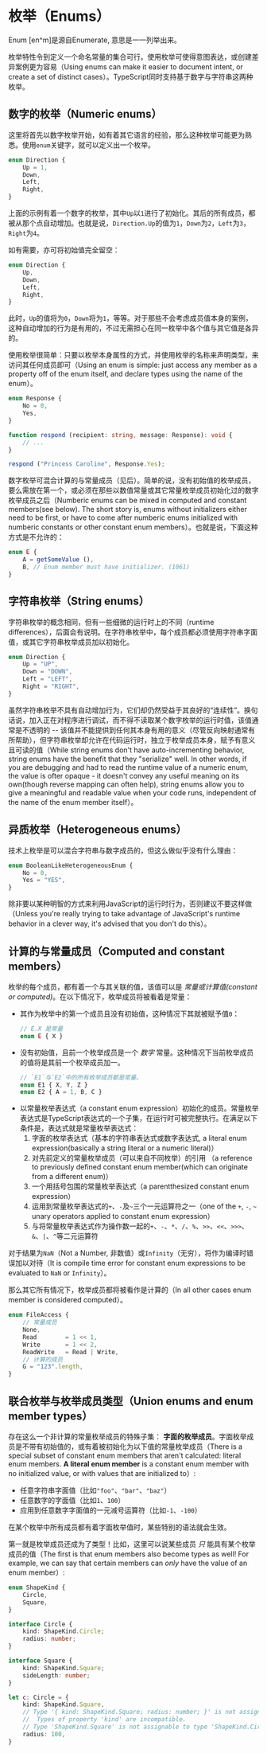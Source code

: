 # 枚举（Enums）

Enum [en^m]是源自Enumerate, 意思是一一列举出来。

枚举特性令到定义一个命名常量的集合可行。使用枚举可使得意图表达，或创建差异案例更为容易（Using enums can make it easier to document intent, or create a set of distinct cases）。TypeScript同时支持基于数字与字符串这两种枚举。

## 数字的枚举（Numeric enums）

这里将首先以数字枚举开始，如有着其它语言的经验，那么这种枚举可能更为熟悉。使用`enum`关键字，就可以定义出一个枚举。

```typescript
enum Direction {
    Up = 1,
    Down,
    Left,
    Right,
}
```

上面的示例有着一个数字的枚举，其中`Up`以`1`进行了初始化。其后的所有成员，都被从那个点自动增加。也就是说，`Direction.Up`的值为`1`，`Down`为`2`，`Left`为`3`，`Right`为`4`。

如有需要，亦可将初始值完全留空：

```typescript
enum Direction {
    Up,
    Down,
    Left,
    Right,
}
```

此时，`Up`的值将为`0`，`Down`将为`1`，等等。对于那些不会考虑成员值本身的案例，这种自动增加的行为是有用的，不过无需担心在同一枚举中各个值与其它值是各异的。

使用枚举很简单：只要以枚举本身属性的方式，并使用枚举的名称来声明类型，来访问其任何成员即可（Using an enum is simple: just access any member as a property off of the enum itself, and declare types using the name of the enum）。

```typescript
enum Response {
    No = 0,
    Yes,
}

function respond (recipient: string, message: Response): void {
    // ...
}

respond ("Princess Caroline", Response.Yes);
```

数字枚举可混合计算的与常量成员（见后）。简单的说，没有初始值的枚举成员，要么需放在第一个，或必须在那些以数值常量或其它常量枚举成员初始化过的数字枚举成员之后（Numberic enums can be mixed in computed and constant members(see below). The short story is, enums without initializers either need to be first, or have to come after numberic enums initialized with numberic constants or other constant enum members）。也就是说，下面这种方式是不允许的：

```typescript
enum E {
    A = getSomeValue (),
    B, // Enum member must have initializer. (1061)
}
```

## 字符串枚举（String enums）

字符串枚举的概念相同，但有一些细微的运行时上的不同（runtime differences），后面会有说明。在字符串枚举中，每个成员都必须使用字符串字面值，或其它字符串枚举成员加以初始化。

```typescript
enum Direction {
    Up = "UP",
    Down = "DOWN",
    Left = "LEFT",
    Right = "RIGHT",
}
```

虽然字符串枚举不具有自动增加行为，它们却仍然受益于其良好的“连续性”。换句话说，加入正在对程序进行调试，而不得不读取某个数字枚举的运行时值，该值通常是不透明的 -- 该值并不能提供到任何其本身有用的意义（尽管反向映射通常有所帮助），但字符串枚举却允许在代码运行时，独立于枚举成员本身，赋予有意义且可读的值（While string enums don't have auto-incrementing behavior, string enums have the benefit that they "serialize" well. In other words, if you are debugging and had to read the runtime value of a numeric enum, the value is ofter opaque - it doesn't convey any useful meaning on its own(though reverse mapping can often help), string enums allow you to give a meaningful and readable value when your code runs, independent of the name of the enum member itself）。

## 异质枚举（Heterogeneous enums）

技术上枚举是可以混合字符串与数字成员的，但这么做似乎没有什么理由：

```typescript
enum BooleanLikeHeterogeneousEnum {
    No = 0,
    Yes = "YES",
}
```

除非要以某种明智的方式来利用JavaScript的运行时行为，否则建议不要这样做（Unless you're really trying to take advantage of JavaScript's runtime behavior in a clever way, it's advised that you don't do this）。


## 计算的与常量成员（Computed and constant members）

枚举的每个成员，都有着一个与其关联的值，该值可以是 *常量或计算值(constant or computed)*。在以下情况下，枚举成员将被看着是常量：

- 其作为枚举中的第一个成员且没有初始值，这种情况下其就被赋予值`0`：

    ```typescript
    // E.X 是常量
    enum E { X }
    ```

- 没有初始值，且前一个枚举成员是一个 *数字* 常量。这种情况下当前枚举成员的值将是其前一个枚举成员加一。

    ```typescript
    // `E1`与`E2`中的所有枚举成员都是常量。
    enum E1 { X, Y, Z }
    enum E2 { A = 1, B, C }
    ```

+ 以常量枚举表达式（a constant enum expression）初始化的成员。常量枚举表达式是TypeScript表达式的一个子集，在运行时可被完整执行。在满足以下条件是，表达式就是常量枚举表达式：
    1. 字面的枚举表达式（基本的字符串表达式或数字表达式, a literal enum expression(basically a string literal or a numeric literal)）
    2. 对先前定义的常量枚举成员（可以来自不同枚举）的引用 （a reference to previously defined constant enum member(which can originate from a different enum)）
    3. 一个用括号包围的常量枚举表达式（a parentthesized constant enum expression）
    4. 运用到常量枚举表达式的`+`、`-`及`~`三个一元运算符之一（one of the `+`, `-`, `~` unary operators applied to constant enum expression）
    5. 与将常量枚举表达式作为操作数一起的`+`、`-`、`*`、`/`、`%`、`>>`、`<<`、`>>>`、`&`、`|`、`^`等二元运算符

对于结果为`NaN`（Not a Number, 非数值）或`Infinity`（无穷），将作为编译时错误加以对待（It is compile time error for constant enum expressions to be evaluated to `NaN` or `Infinity`）。

那么其它所有情况下，枚举成员都将被看作是计算的（In all other cases enum member is considered computed）。

```typescript
enum FileAccess {
    // 常量成员
    None,
    Read        = 1 << 1,
    Write       = 1 << 2,
    ReadWrite   = Read | Write,
    // 计算的成员
    G = "123".length,
}
```

## 联合枚举与枚举成员类型（Union enums and enum member types）

存在这么一个非计算的常量枚举成员的特殊子集： **字面的枚举成员**。字面枚举成员是不带有初始值的，或有着被初始化为以下值的常量枚举成员（There is a special subset of constant enum members that aren't calculated: literal enum members. **A literal enum member** is a constant enum member with no initialized value, or with values that are initialized to）:

- 任意字符串字面值（比如`"foo"`、`"bar"`、`"baz"`）
- 任意数字的字面值（比如`1`、`100`）
- 应用到任意数字字面值的一元减号运算符（比如`-1`、`-100`）

在某个枚举中所有成员都有着字面枚举值时，某些特别的语法就会生效。

第一就是枚举成员还成为了类型！比如，这里可以说某些成员 *只* 能具有某个枚举成员的值（The first is that enum members also become types as well! For example, we can say that certain members can *only* have the value of an enum member）:

```typescript
enum ShapeKind {
    Circle,
    Square,
}

interface Circle {
    kind: ShapeKind.Circle;
    radius: number;
}

interface Square {
    kind: ShapeKind.Square;
    sideLength: number;
}

let c: Circle = {
    kind: ShapeKind.Square,
    // Type '{ kind: ShapeKind.Square; radius: number; }' is not assignable to type 'Circle'.
    //  Types of property 'kind' are incompatible.
    // Type 'ShapeKind.Square' is not assignable to type 'ShapeKind.Circle'. (2322)
    radius: 100,
}
```


